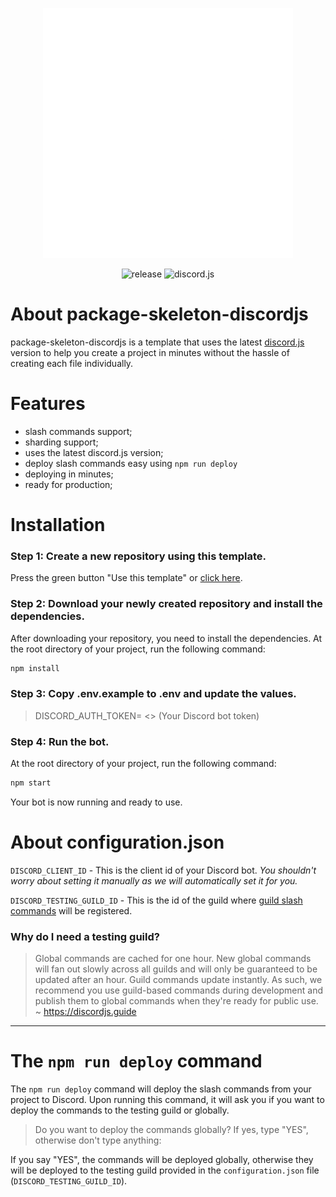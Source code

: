 <p align="center">
    <a href="https://github.com/JakyeRU/package-skeleton-discordjs" target="_blank">
        <img src="https://raw.githubusercontent.com/JakyeRU/package-skeleton-discordjs/main/logo/package-skeleton-discordjs-logos_white.png" width="400">        
    </a>
</p>

<p align="center">
    <img src="https://img.shields.io/github/v/release/jakyeru/package-skeleton-discordjs?color=red&style=for-the-badge" alt="release">
    <img src="https://img.shields.io/npm/v/discord.js?color=5865f2&label=discord.js&style=for-the-badge" alt="discord.js">
</p>

# About package-skeleton-discordjs
package-skeleton-discordjs is a template that uses the latest [discord.js](https://github.com/discordjs/discord.js) version to help you create a project in minutes without the hassle of creating each file individually.

# Features
- slash commands support;
- sharding support;
- uses the latest discord.js version;
- deploy slash commands easy using `npm run deploy`
- deploying in minutes;
- ready for production;

# Installation
### Step 1: Create a new repository using this template.
Press the green button "Use this template" or [click here](https://github.com/JakyeRU/package-skeleton-discordjs/generate).

### Step 2: Download your newly created repository and install the dependencies.
After downloading your repository, you need to install the dependencies. At the root directory of your project, run the following command:
```bash
npm install
```

### Step 3: Copy .env.example to .env and update the values.
> DISCORD_AUTH_TOKEN= <> (Your Discord bot token)

### Step 4: Run the bot.
At the root directory of your project, run the following command:
```bash
npm start
```

Your bot is now running and ready to use.

# About configuration.json
`DISCORD_CLIENT_ID` - This is the client id of your Discord bot. _You shouldn't worry about setting it manually as we will automatically set it for you._

`DISCORD_TESTING_GUILD_ID` - This is the id of the guild where [guild slash commands](https://discordjs.guide/interactions/registering-slash-commands.html#guild-commands) will be registered.

### Why do I need a testing guild?
> Global commands are cached for one hour. New global commands will fan out slowly across all guilds and will only be guaranteed to be updated after an hour. Guild commands update instantly. As such, we recommend you use guild-based commands during development and publish them to global commands when they're ready for public use. ~ https://discordjs.guide

---
# The `npm run deploy` command
The `npm run deploy` command will deploy the slash commands from your project to Discord. Upon running this command, it will ask you if you want to deploy the commands to the testing guild or globally.
> Do you want to deploy the commands globally? If yes, type "YES", otherwise don't type anything:

If you say "YES", the commands will be deployed globally, otherwise they will be deployed to the testing guild provided in the `configuration.json` file (`DISCORD_TESTING_GUILD_ID`).